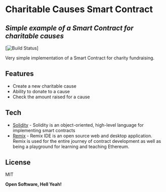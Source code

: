 # Charitable Causes Smart Contract 
## _Simple example of a Smart Contract for charitable causes_

[![Build Status](https://travis-ci.org/joemccann/dillinger.svg?branch=master)]

Very simple implementation of a Smart Contract for charity fundraising.

## Features

- Create a new charitable cause
- Ability to donate to a cause
- Check the amount raised for a cause


## Tech


- [Solidity](https://docs.soliditylang.org/en/v0.8.7/) - Solidity is an object-oriented, high-level language for implementing smart contracts
- [Remix](https://remix.ethereum.org/) - Remix IDE is an open source web and desktop application. Remix is used for the entire journey of contract development as well as being a playground for learning and teaching Ethereum.


## License

MIT

**Open Software, Hell Yeah!**
